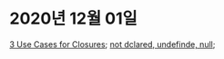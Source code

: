 # 2020년 12월 01일

[3 Use Cases for Closures](https://developer.mozilla.org/en-US/docs/Web/JavaScript/Closures);
[not dclared, undefinde, null](https://medium.com/better-programming/javascript-interviews-whats-the-difference-between-a-variable-that-s-null-undefined-or-cb1c8f41e6c3);
